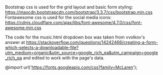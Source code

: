 Bootstrap css is used for the grid layout and basic form styling: https://maxcdn.bootstrapcdn.com/bootstrap/3.3.7/css/bootstrap.min.css
Fontawesome css is used for the social media icons: https://cdnjs.cloudflare.com/ajax/libs/font-awesome/4.7.0/css/font-awesome.min.css

The code for the music.html dropdown box was taken from vvolkov's answer at https://stackoverflow.com/questions/14242466/creating-a-form-which-selects-a-downloadable-file?utm_medium=organic&utm_source=google_rich_qa&utm_campaign=google_rich_qa
and edited to work with the page's data.

@import url('https://fonts.googleapis.com/css?family=McLaren');